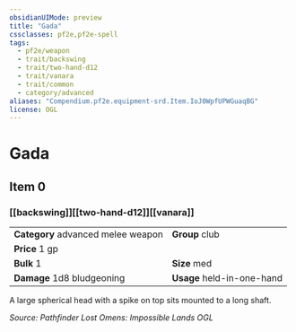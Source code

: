 ```yaml
---
obsidianUIMode: preview
title: "Gada"
cssclasses: pf2e,pf2e-spell
tags:
  - pf2e/weapon
  - trait/backswing
  - trait/two-hand-d12
  - trait/vanara
  - trait/common
  - category/advanced
aliases: "Compendium.pf2e.equipment-srd.Item.IoJ0WpfUPWGuaqBG"
license: OGL
---
```

# Gada
## Item 0
### [[backswing]][[two-hand-d12]][[vanara]]

|  |  |
| -- | -- |
| **Category** advanced melee weapon | **Group** club |
| **Price** 1 gp |  |
| **Bulk** 1 | **Size** med |
| **Damage** 1d8 bludgeoning  | **Usage** held-in-one-hand |



A large spherical head with a spike on top sits mounted to a long shaft.

*Source: Pathfinder Lost Omens: Impossible Lands*
*OGL*